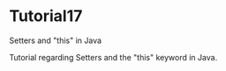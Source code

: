 # Tutorial17
Setters and "this" in Java

Tutorial regarding Setters and the "this" keyword in Java.
